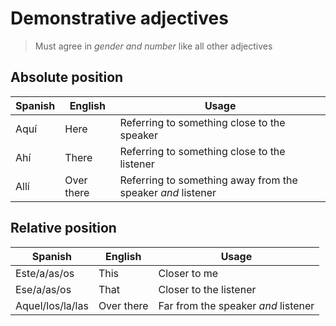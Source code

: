 # Demonstrative adjectives

> Must agree in *gender and number* like all other adjectives

## Absolute position

| Spanish | English | Usage |
| ------- | ------- | ----- |
| Aquí | Here | Referring to something close to the speaker |
| Ahí | There | Referring to something close to the listener |
| Allí | Over there | Referring to something away from the speaker *and* listener |

## Relative position

| Spanish | English | Usage |
| ------- | ------- | ----- |
| Este/a/as/os | This | Closer to me |
| Ese/a/as/os | That | Closer to the listener |
| Aquel/los/la/las | Over there | Far from the speaker *and* listener |